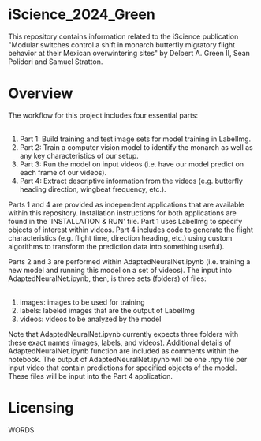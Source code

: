 # iScience_2024_Green
This repository contains information related to the iScience publication "Modular switches control a shift in monarch butterfly migratory flight behavior at their Mexican overwintering sites" by Delbert A. Green II, Sean Polidori and Samuel Stratton.

<h1>Overview</h1>
The workflow for this project includes four essential parts:
<br/><br/>

<ol>
    <li>Part 1: Build training and test image sets for model training in LabelImg.</li>
    <li>Part 2: Train a computer vision model to identify the monarch as well as any key characteristics of our setup.</li>
    <li>Part 3: Run the model on input videos (i.e. have our model predict on each frame of our videos).</li>
    <li>Part 4: Extract descriptive information from the videos (e.g. butterfly heading direction, wingbeat frequency, etc.).</li>
</ol>

Parts 1 and 4 are provided as independent applications that are available within this repository. Installation instructions for both applications are found in the 'INSTALLATION & RUN' file. Part 1 uses LabelImg to specify objects of interest within videos. Part 4 includes code to generate the flight characteristics (e.g. flight time, direction heading, etc.) using custom algorithms to transform the prediction data into something useful).

Parts 2 and 3 are performed within AdaptedNeuralNet.ipynb (i.e. training a new model and running this model on a set of videos).  The input into AdaptedNeuralNet.ipynb, then, is three sets (folders) of files:
<br/><br/>

<ol>
    <li>images: images to be used for training</li>
    <li>labels: labeled images that are the output of LabelImg </li>
    <li>videos: videos to be analyzed by the model</li>
</ol>

Note that AdaptedNeuralNet.ipynb currently expects three folders with these exact names (images, labels, and videos). Additional details of AdaptedNeuralNet.ipynb function are included as comments within the notebook. The output of AdaptedNeuralNet.ipynb will be one .npy file per input video that contain predictions for specified objects of the model. These files will be input into the Part 4 application.

<h1>Licensing</h1>
WORDS

